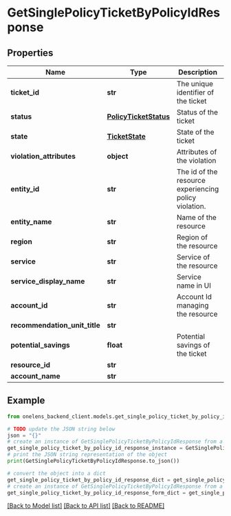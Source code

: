 # GetSinglePolicyTicketByPolicyIdResponse


## Properties

Name | Type | Description | Notes
------------ | ------------- | ------------- | -------------
**ticket_id** | **str** | The unique identifier of the ticket | 
**status** | [**PolicyTicketStatus**](PolicyTicketStatus.md) | Status of the ticket | 
**state** | [**TicketState**](TicketState.md) | State of the ticket | 
**violation_attributes** | **object** | Attributes of the violation | 
**entity_id** | **str** | The id of the resource experiencing policy violation. | 
**entity_name** | **str** | Name of the resource | 
**region** | **str** | Region of the resource | 
**service** | **str** | Service of the resource | 
**service_display_name** | **str** | Service name in UI | 
**account_id** | **str** | Account Id managing the resource | 
**recommendation_unit_title** | **str** |  | [optional] 
**potential_savings** | **float** | Potential savings of the ticket | 
**resource_id** | **str** |  | [optional] 
**account_name** | **str** |  | [optional] 

## Example

```python
from onelens_backend_client.models.get_single_policy_ticket_by_policy_id_response import GetSinglePolicyTicketByPolicyIdResponse

# TODO update the JSON string below
json = "{}"
# create an instance of GetSinglePolicyTicketByPolicyIdResponse from a JSON string
get_single_policy_ticket_by_policy_id_response_instance = GetSinglePolicyTicketByPolicyIdResponse.from_json(json)
# print the JSON string representation of the object
print(GetSinglePolicyTicketByPolicyIdResponse.to_json())

# convert the object into a dict
get_single_policy_ticket_by_policy_id_response_dict = get_single_policy_ticket_by_policy_id_response_instance.to_dict()
# create an instance of GetSinglePolicyTicketByPolicyIdResponse from a dict
get_single_policy_ticket_by_policy_id_response_form_dict = get_single_policy_ticket_by_policy_id_response.from_dict(get_single_policy_ticket_by_policy_id_response_dict)
```
[[Back to Model list]](../README.md#documentation-for-models) [[Back to API list]](../README.md#documentation-for-api-endpoints) [[Back to README]](../README.md)


